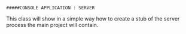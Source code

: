 
    #####CONSOLE APPLICATION : SERVER

This class will show in a simple way how to create a stub of the server process the main project will contain.
